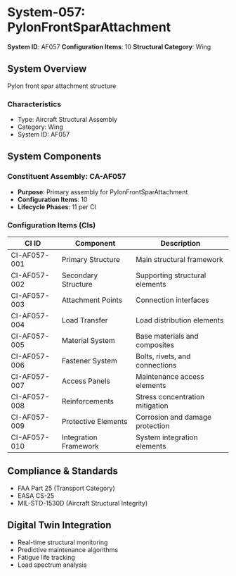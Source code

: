 # System-057: PylonFrontSparAttachment

**System ID**: AF057
**Configuration Items**: 10
**Structural Category**: Wing

## System Overview

Pylon front spar attachment structure

### Characteristics
- Type: Aircraft Structural Assembly
- Category: Wing
- System ID: AF057

## System Components

### Constituent Assembly: CA-AF057
- **Purpose**: Primary assembly for PylonFrontSparAttachment
- **Configuration Items**: 10
- **Lifecycle Phases**: 11 per CI

### Configuration Items (CIs)

| CI ID | Component | Description |
|-------|-----------|-------------|
| CI-AF057-001 | Primary Structure | Main structural framework |
| CI-AF057-002 | Secondary Structure | Supporting structural elements |
| CI-AF057-003 | Attachment Points | Connection interfaces |
| CI-AF057-004 | Load Transfer | Load distribution elements |
| CI-AF057-005 | Material System | Base materials and composites |
| CI-AF057-006 | Fastener System | Bolts, rivets, and connections |
| CI-AF057-007 | Access Panels | Maintenance access elements |
| CI-AF057-008 | Reinforcements | Stress concentration mitigation |
| CI-AF057-009 | Protective Elements | Corrosion and damage protection |
| CI-AF057-010 | Integration Framework | System integration elements |

## Compliance & Standards
- FAA Part 25 (Transport Category)
- EASA CS-25
- MIL-STD-1530D (Aircraft Structural Integrity)

## Digital Twin Integration
- Real-time structural monitoring
- Predictive maintenance algorithms
- Fatigue life tracking
- Load spectrum analysis
